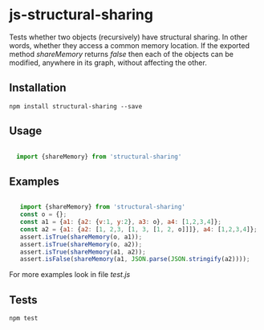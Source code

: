 # js-structural-sharing
Tests whether two objects (recursively) have structural sharing. In other words, whether they access a common memory location.
If the exported method *shareMemory* returns *false* then each of the objects can be modified, anywhere in its graph,
without affecting the other.

## Installation


    npm install structural-sharing --save


## Usage

```javascript

  import {shareMemory} from 'structural-sharing'

```

## Examples
```javascript

   import {shareMemory} from 'structural-sharing'
   const o = {};
   const a1 = {a1: {a2: {v:1, y:2}, a3: o}, a4: [1,2,3,4]};
   const a2 = {a1: {a2: [1, 2,3, [1, 3, [1, 2, o]]]}, a4: [1,2,3,4]};           
   assert.isTrue(shareMemory(o, a1));
   assert.isTrue(shareMemory(o, a2));
   assert.isTrue(shareMemory(a1, a2));
   assert.isFalse(shareMemory(a1, JSON.parse(JSON.stringify(a2))));   

```

For more examples look in file *test.js*


## Tests

    npm test


